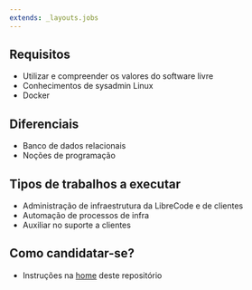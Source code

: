 ```yaml
---
extends: _layouts.jobs
---
```


## Requisitos
* Utilizar e compreender os valores do software livre
* Conhecimentos de sysadmin Linux
* Docker

## Diferenciais
* Banco de dados relacionais
* Noções de programação

## Tipos de trabalhos a executar
* Administração de infraestrutura da LibreCode e de clientes
* Automação de processos de infra
* Auxiliar no suporte a clientes

## Como candidatar-se?
* Instruções na [home](../README.md) deste repositório
